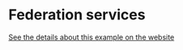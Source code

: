 # Federation services

[See the details about this example on the website](https://the-guild.dev/graphql/stitching/handbook/other-integrations/federation-services)
